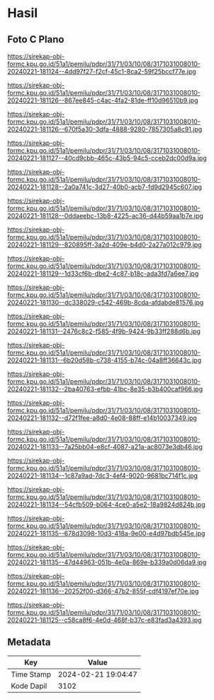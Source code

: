# Hasil

## Foto C Plano

https://sirekap-obj-formc.kpu.go.id/51a1/pemilu/pdpr/31/71/03/10/08/3171031008010-20240221-181124--4dd97f27-f2cf-45c1-8ca2-59f25bccf77e.jpg

https://sirekap-obj-formc.kpu.go.id/51a1/pemilu/pdpr/31/71/03/10/08/3171031008010-20240221-181126--867ee845-c4ac-4fa2-81de-ff10d96510b9.jpg

https://sirekap-obj-formc.kpu.go.id/51a1/pemilu/pdpr/31/71/03/10/08/3171031008010-20240221-181126--670f5a30-3dfa-4888-9280-7857305a8c91.jpg

https://sirekap-obj-formc.kpu.go.id/51a1/pemilu/pdpr/31/71/03/10/08/3171031008010-20240221-181127--40cd9cbb-465c-43b5-94c5-cceb2dc00d9a.jpg

https://sirekap-obj-formc.kpu.go.id/51a1/pemilu/pdpr/31/71/03/10/08/3171031008010-20240221-181128--2a0a741c-3d27-40b0-acb7-fd9d2945c607.jpg

https://sirekap-obj-formc.kpu.go.id/51a1/pemilu/pdpr/31/71/03/10/08/3171031008010-20240221-181128--0ddaeebc-13b8-4225-ac36-d44b59aa1b7e.jpg

https://sirekap-obj-formc.kpu.go.id/51a1/pemilu/pdpr/31/71/03/10/08/3171031008010-20240221-181129--820895ff-3a2d-409e-b4d0-2a27a012c979.jpg

https://sirekap-obj-formc.kpu.go.id/51a1/pemilu/pdpr/31/71/03/10/08/3171031008010-20240221-181129--1d33cf6b-dbe2-4c87-b18c-ada3fd7a6ee7.jpg

https://sirekap-obj-formc.kpu.go.id/51a1/pemilu/pdpr/31/71/03/10/08/3171031008010-20240221-181130--dc338029-c542-469b-8cda-afdabde81576.jpg

https://sirekap-obj-formc.kpu.go.id/51a1/pemilu/pdpr/31/71/03/10/08/3171031008010-20240221-181131--2476c8c2-f585-4f9b-9424-9b33ff288d6b.jpg

https://sirekap-obj-formc.kpu.go.id/51a1/pemilu/pdpr/31/71/03/10/08/3171031008010-20240221-181131--6b20d58b-c738-4155-b74c-04a8ff36643c.jpg

https://sirekap-obj-formc.kpu.go.id/51a1/pemilu/pdpr/31/71/03/10/08/3171031008010-20240221-181132--2ba40763-efbb-41bc-8e35-b3b400caf966.jpg

https://sirekap-obj-formc.kpu.go.id/51a1/pemilu/pdpr/31/71/03/10/08/3171031008010-20240221-181132--d72f1fee-a8d0-4e08-88ff-e14b10037349.jpg

https://sirekap-obj-formc.kpu.go.id/51a1/pemilu/pdpr/31/71/03/10/08/3171031008010-20240221-181133--7a25bb04-e8cf-4087-a21a-ac8073e3db46.jpg

https://sirekap-obj-formc.kpu.go.id/51a1/pemilu/pdpr/31/71/03/10/08/3171031008010-20240221-181134--1c87a9ad-7dc3-4ef4-9020-9681bc714f1c.jpg

https://sirekap-obj-formc.kpu.go.id/51a1/pemilu/pdpr/31/71/03/10/08/3171031008010-20240221-181134--54cfb509-b064-4ce0-a5e2-18a9824d824b.jpg

https://sirekap-obj-formc.kpu.go.id/51a1/pemilu/pdpr/31/71/03/10/08/3171031008010-20240221-181135--678d3098-10d3-418a-9e00-e4d97bdb545e.jpg

https://sirekap-obj-formc.kpu.go.id/51a1/pemilu/pdpr/31/71/03/10/08/3171031008010-20240221-181135--47d44963-051b-4e0a-869e-b339a0d06da9.jpg

https://sirekap-obj-formc.kpu.go.id/51a1/pemilu/pdpr/31/71/03/10/08/3171031008010-20240221-181136--20252f00-d366-47b2-855f-cdf4197ef70e.jpg

https://sirekap-obj-formc.kpu.go.id/51a1/pemilu/pdpr/31/71/03/10/08/3171031008010-20240221-181125--c58ca8f6-4e0d-468f-b37c-e83fad3a4393.jpg


## Metadata

| Key        | Value               |
| ---------- | ------------------- |
| Time Stamp | 2024-02-21 19:04:47 |
| Kode Dapil | 3102                |



